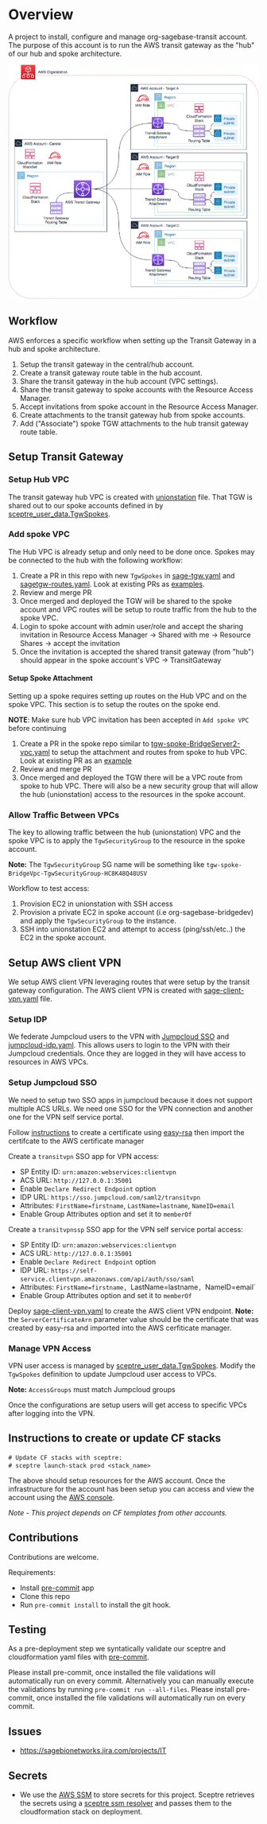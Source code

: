 # Overview
A project to install, configure and manage org-sagebase-transit account.
The purpose of this account is to run the AWS transit gateway as the
"hub" of our hub and spoke architecture.

![alt text][architecture]


## Workflow
AWS enforces a specific workflow when setting up the Transit Gateway in a hub
and spoke architecture.

1. Setup the transit gateway in the central/hub account.
2. Create a transit gateway route table in the hub account.
3. Share the transit gateway in the hub account (VPC settings).
4. Share the transit gateway to spoke accounts with the Resource Access Manager.
5. Accept invitations from spoke account in the Resource Access Manager.
6. Create attachments to the transit gateway hub from spoke accounts.
7. Add ("Associate") spoke TGW attachments to the hub transit gateway route table.

## Setup Transit Gateway

### Setup Hub VPC
The transit gateway hub VPC is created with [unionstation](config/prod/unionstationvpc.yaml)
file.  That TGW is shared out to our spoke accounts defined in by
[sceptre_user_data.TgwSpokes](config/prod/sage-tgw.yaml).

### Add spoke VPC
The Hub VPC is already setup and only need to be done once.  Spokes may be connected to the
hub with the following workflow:

1. Create a PR in this repo with new `TgwSpokes` in [sage-tgw.yaml](config/prod/sage-tgw.yaml)
and [sagetgw-routes.yaml](config/prod/sage-tgw-routes.yaml).  Look at existing PRs as
[examples](https://github.com/Sage-Bionetworks/transit-infra/pull/23).
2. Review and merge PR
3. Once merged and deployed the TGW will be shared to the spoke account and VPC routes
will be setup to route traffic from the hub to the spoke VPC.
4. Login to spoke account with admin user/role and accept the sharing invitation
in Resource Access Manager -> Shared with me -> Resource Shares ->
accept the invitation
5. Once the invitation is accepted the shared transit gateway (from "hub")
should appear in the spoke account's VPC -> TransitGateway

#### Setup Spoke Attachment
Setting up a spoke requires setting up routes on the Hub VPC and on the spoke VPC.
This section is to setup the routes on the spoke end.

__NOTE__: Make sure hub VPC invitation has been accepted in `Add spoke VPC` before continuing

1. Create a PR in the spoke repo similar to
[tgw-spoke-BridgeServer2-vpc.yaml](https://github.com/Sage-Bionetworks/Bridge-infra/tree/prod/config/prod/tgw-spoke-BridgeServer2-vpc.yaml)
to setup the attachment and routes from spoke to hub VPC.
Look at existing PR as an [example](https://github.com/Sage-Bionetworks/Bridge-infra/pull/142)
2. Review and merge PR
3. Once merged and deployed the TGW there will be a VPC route from spoke
to hub VPC.  There will also be a new security group that will allow the
hub (unionstation) access to the resources in the spoke account.

### Allow Traffic Between VPCs
The key to allowing traffic between the hub (unionstation) VPC and the spoke VPC
is to apply the `TgwSecurityGroup` to the resource in the spoke account.

__Note:__ The `TgwSecurityGroup` SG name will be something like `tgw-spoke-BridgeVpc-TgwSecurityGroup-HC8K48Q48USV`

Workflow to test access:
1. Provision EC2 in unionstation with SSH access
2. Provision a private EC2 in spoke account (i.e org-sagebase-bridgedev) and apply the `TgwSecurityGroup`
to the instance.
3. SSH into unionstation EC2 and attempt to access (ping/ssh/etc..) the EC2 in the spoke account.


## Setup AWS client VPN
We setup AWS client VPN leveraging routes that were setup by the transit gateway
configuration.  The AWS client VPN is created with
[sage-client-vpn.yaml](config/prod/sage-client-vpn.yaml) file.

### Setup IDP
We federate Jumpcloud users to the VPN with
[Jumpcloud SSO](https://support.jumpcloud.com/support/s/article/Single-Sign-On-SSO-with-AWS-Client-VPN)
and [jumpcloud-idp.yaml](config/prod/jumpcloud-idp.yaml).  This allows users to login
to the VPN with their Jumpcloud credentials.  Once they are logged in they
will have access to resources in AWS VPCs.

### Setup Jumpcloud SSO
We need to setup two SSO apps in jumpcloud because it does not support multiple ACS URLs.
We need one SSO for the VPN connection and another one for the VPN self service portal.

Follow [instructions](https://docs.aws.amazon.com/vpn/latest/clientvpn-admin/client-authentication.html)
to create a certificate using [easy-rsa](https://github.com/OpenVPN/easy-rsa)
then import the certifcate to the AWS certificate manager

Create a `transitvpn` SSO app for VPN access:
  * SP Entity ID: `urn:amazon:webservices:clientvpn`
  * ACS URL: `http://127.0.0.1:35001`
  * Enable `Declare Redirect Endpoint` option
  * IDP URL: `https://sso.jumpcloud.com/saml2/transitvpn`
  * Attributes: `FirstName=firstname`, `LastName=lastname`, `NameID=email`
  * Enable Group Attributes option and set it to `memberOf`

Create a `transitvpnssp` SSO app for the VPN self service portal access:
  * SP Entity ID: `urn:amazon:webservices:clientvpn`
  * ACS URL: `http://127.0.0.1:35001`
  * Enable `Declare Redirect Endpoint` option
  * IDP URL: `https://self-service.clientvpn.amazonaws.com/api/auth/sso/saml`
  * Attributes: `FirstName=firstname, `LastName=lastname`, `NameID=email`
  * Enable Group Attributes option and set it to `memberOf`

Deploy [sage-client-vpn.yaml](config/prod/sage-client-vpn.yaml) to create the
AWS client VPN endpoint.  __Note:__ the `ServerCertificateArn` parameter value should
be the certificate that was created by easy-rsa and imported into the
AWS cerfiticate manager.


### Manage VPN Access
VPN user access is managed by [sceptre_user_data.TgwSpokes](config/prod/sage-client-vpn.yaml).
Modify the `TgwSpokes` definition to update Jumpcloud user access to VPCs.

__Note:__ `AccessGroups` must match Jumpcloud groups

Once the configurations are setup users will get access to specific VPCs after logging into
the VPN.

## Instructions to create or update CF stacks

```
# Update CF stacks with sceptre:
# sceptre launch-stack prod <stack_name>
```

The above should setup resources for the AWS account.  Once the infrastructure
for the account has been setup you can access and view the account using the
[AWS console](https://AWS-account-ID-or-alias.signin.aws.amazon.com/console).

*Note - This project depends on CF templates from other accounts.*

## Contributions
Contributions are welcome.

Requirements:
* Install [pre-commit](https://pre-commit.com/#install) app
* Clone this repo
* Run `pre-commit install` to install the git hook.

## Testing
As a pre-deployment step we syntatically validate our sceptre and
cloudformation yaml files with [pre-commit](https://pre-commit.com).

Please install pre-commit, once installed the file validations will
automatically run on every commit.  Alternatively you can manually
execute the validations by running `pre-commit run --all-files`.
Please install pre-commit, once installed the file validations will
automatically run on every commit.

## Issues
* https://sagebionetworks.jira.com/projects/IT

## Secrets
* We use the [AWS SSM](https://docs.aws.amazon.com/systems-manager/latest/userguide/systems-manager-paramstore.html)
to store secrets for this project.  Sceptre retrieves the secrets using
a [sceptre ssm resolver](https://github.com/cloudreach/sceptre/tree/v1/contrib/ssm-resolver)
and passes them to the cloudformation stack on deployment.


[architecture]: transit-gateway-arch.png "hub and spoke architecture"
